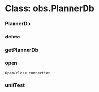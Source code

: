 # Class: obs.PlannerDb



    
      
### PlannerDb




    
### delete




    
### getPlannerDb




    
### open




    
      
    Open/close connection  
### unitTest




    
